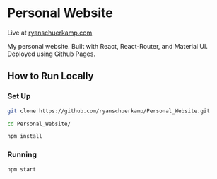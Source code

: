 # Personal Website

Live at [ryanschuerkamp.com](https://ryanschuerkamp.com)

My personal website. Built with React, React-Router, and Material UI. Deployed using Github Pages.

## How to Run Locally

### Set Up

```bash
git clone https://github.com/ryanschuerkamp/Personal_Website.git
```
```bash
cd Personal_Website/
```
```bash
npm install
```

### Running

```bash
npm start
```
